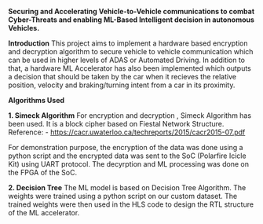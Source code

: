 **Securing and Accelerating Vehicle-to-Vehicle communications to combat Cyber-Threats and enabling ML-Based Intelligent decision in autonomous Vehicles.**

**Introduction**
This project aims to implement a hardware based encryption and decryption algorithm to secure vehicle to vehicle communication which can be used in higher levels of ADAS or Automated Driving.
In addition to that, a hardware ML Accelerator has also been implemented which outputs a decision that should be taken by the car when it recieves the relative position, velocity and braking/turning intent from a car in its proximity.

**Algorithms Used**

**1. Simeck Algorithm**
For encryption and decryption , Simeck Algorithm has been used. It is a block cipher based on Fiestal Network Structure.
Reference: - https://cacr.uwaterloo.ca/techreports/2015/cacr2015-07.pdf

For demonstration purpose, the encryption of the data was done using a python script and the encrypted data was sent to the SoC (Polarfire Icicle Kit) using UART protocol.  The decyrption and ML processing was done on the FPGA of the SoC. 

**2. Decision Tree**
The ML model is based on Decision Tree Algorithm. The weights were trained using a python script on our custom dataset. The trained weights were then used in the HLS code to design the RTL structure of the
ML accelerator.



